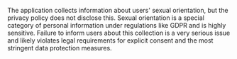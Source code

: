 The application collects information about users' sexual orientation, but the privacy policy does not disclose this. Sexual orientation is a special category of personal information under regulations like GDPR and is highly sensitive. Failure to inform users about this collection is a very serious issue and likely violates legal requirements for explicit consent and the most stringent data protection measures.